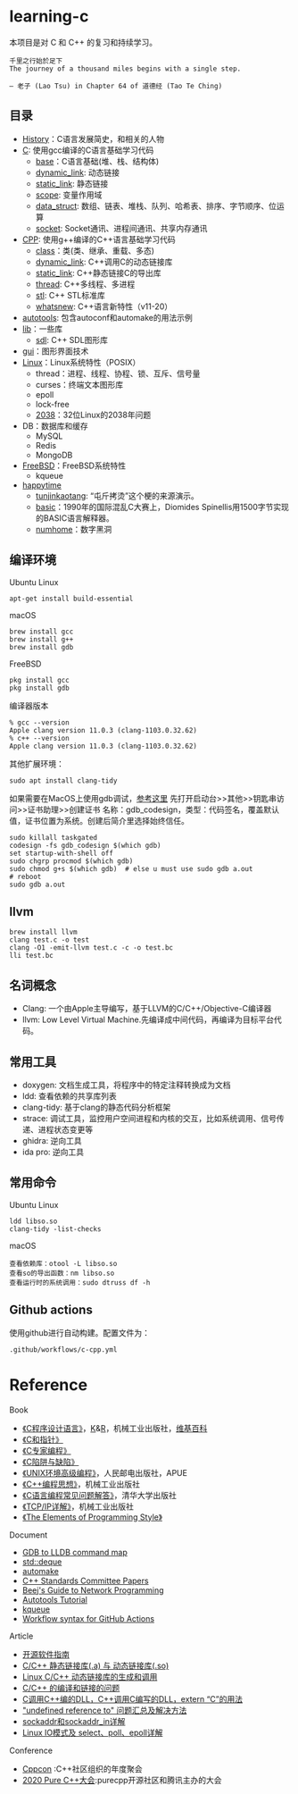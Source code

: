 # learning-c

本项目是对 C 和 C++ 的复习和持续学习。

```
千里之行始於足下
The journey of a thousand miles begins with a single step.

— 老子 (Lao Tsu) in Chapter 64 of 道德经 (Tao Te Ching)
```

## 目录

* [History](History.md)：C语言发展简史，和相关的人物
* [C](C): 使用gcc编译的C语言基础学习代码
    * [base](C/base)：C语言基础(堆、栈、结构体)
    * [dynamic_link](C/dynamic_link): 动态链接
    * [static_link](C/static_link): 静态链接
    * [scope](C/scope): 变量作用域
    * [data_struct](C/data_struct): 数组、链表、堆栈、队列、哈希表、排序、字节顺序、位运算
    * [socket](C/socket): Socket通讯、进程间通讯、共享内存通讯
* [CPP](CPP): 使用g++编译的C++语言基础学习代码
    * [class](CPP/class)：类(类、继承、重载、多态)
    * [dynamic_link](CPP/dynamic_link): C++调用C的动态链接库
    * [static_link](CPP/static_link): C++静态链接C的导出库
    * [thread](CPP/thread): C++多线程、多进程
    * [stl](CPP/stl): C++ STL标准库
    * [whatsnew](CPP/whatsnew): C++语言新特性（v11-20）
* [autotools](autotools): 包含autoconf和automake的用法示例
* [lib](lib)：一些库
    * [sdl](lib/sdl): C++ SDL图形库
* [gui](gui/)：图形界面技术
* [Linux](Linux)：Linux系统特性（POSIX）
    * thread：进程、线程、协程、锁、互斥、信号量
    * curses：终端文本图形库
    * epoll
    * lock-free
    * [2038](Linux/2038.c)：32位Linux的2038年问题
* DB：数据库和缓存
    * MySQL
    * Redis
    * MongoDB
* [FreeBSD](FreeBSD)：FreeBSD系统特性
    * kqueue
* [happytime](happytime)
    * [tunjinkaotang](happytime/tunjinkaotang): “屯斤拷烫”这个梗的来源演示。
    * [basic](happytime/basic)：1990年的国际混乱C大赛上，Diomides Spinellis用1500字节实现的BASIC语言解释器。
    * [numhome](happytime/numhole/)：数字黑洞

## 编译环境

Ubuntu Linux
```
apt-get install build-essential
```

macOS
```
brew install gcc
brew install g++
brew install gdb
```

FreeBSD
```
pkg install gcc
pkg install gdb
```

编译器版本
```
% gcc --version
Apple clang version 11.0.3 (clang-1103.0.32.62)
% c++ --version
Apple clang version 11.0.3 (clang-1103.0.32.62)
```

其他扩展环境：
```
sudo apt install clang-tidy
```

如果需要在MacOS上使用gdb调试，[参考这里](https://opensource.apple.com/source/lldb/lldb-69/docs/code-signing.txt)
先打开启动台>>其他>>钥匙串访问>>证书助理>>创建证书
名称：gdb_codesign，类型：代码签名，覆盖默认值，证书位置为系统。创建后简介里选择始终信任。
```
sudo killall taskgated
codesign -fs gdb_codesign $(which gdb)
set startup-with-shell off
sudo chgrp procmod $(which gdb)
sudo chmod g+s $(which gdb)  # else u must use sudo gdb a.out
# reboot
sudo gdb a.out
```

## llvm

```
brew install llvm
clang test.c -o test
clang -O1 -emit-llvm test.c -c -o test.bc
lli test.bc
```

## 名词概念

- Clang: 一个由Apple主导编写，基于LLVM的C/C++/Objective-C编译器
- llvm: Low Level Virtual Machine.先编译成中间代码，再编译为目标平台代码。

## 常用工具

- doxygen: 文档生成工具，将程序中的特定注释转换成为文档
- ldd: 查看依赖的共享库列表
- clang-tidy: 基于clang的静态代码分析框架
- strace: 调试工具，监控用户空间进程和内核的交互，比如系统调用、信号传递、进程状态变更等
- ghidra: 逆向工具
- ida pro: 逆向工具

## 常用命令

Ubuntu Linux
```
ldd libso.so
clang-tidy -list-checks
```

macOS
```
查看依赖库：otool -L libso.so
查看so的导出函数：nm libso.so
查看运行时的系统调用：sudo dtruss df -h
```


## Github actions

使用github进行自动构建。配置文件为：
```
.github/workflows/c-cpp.yml
```

# Reference

Book

- [《C程序设计语言》](https://book.douban.com/subject/1139336/)，[K](https://zh.wikipedia.org/wiki/%E5%B8%83%E8%90%8A%E6%81%A9%C2%B7%E6%9F%AF%E6%9E%97%E6%BC%A2)&[R](https://zh.wikipedia.org/wiki/%E4%B8%B9%E5%B0%BC%E6%96%AF%C2%B7%E9%87%8C%E5%A5%87)，机械工业出版社，[维基百科](https://zh.wikipedia.org/wiki/C%E7%A8%8B%E5%BA%8F%E8%AE%BE%E8%AE%A1%E8%AF%AD%E8%A8%80_(%E4%B9%A6))
- [《C和指针》](https://book.douban.com/subject/3012360/)
- [《C专家编程》](https://book.douban.com/subject/2377310/)
- [《C陷阱与缺陷》](https://book.douban.com/subject/2778632/)
- [《UNIX环境高级编程》](https://book.douban.com/subject/1788421/)，人民邮电出版社，APUE
- [《C++编程思想》](https://book.douban.com/subject/1101524/)，机械工业出版社
- [《C语言编程常见问题解答》](https://book.douban.com/subject/1247059/)，清华大学出版社
- [《TCP/IP详解》](https://book.douban.com/subject/1088054/)，机械工业出版社
- [《The Elements of Programming Style》](https://book.douban.com/subject/1470267/)

Document

- [GDB to LLDB command map](https://lldb.llvm.org/use/map.html)
- [std::deque](https://en.cppreference.com/w/cpp/container/deque)
- [automake](https://www.gnu.org/software/automake/manual/automake.html#true)
- [C++ Standards Committee Papers](http://open-std.org/JTC1/SC22/WG21/docs/papers/)
- [Beej's Guide to Network Programming](https://beej.us/guide/bgnet/html/)
- [Autotools Tutorial](https://www.lrde.epita.fr/~adl/autotools.html)
- [kqueue](https://www.freebsd.org/cgi/man.cgi?kqueue)
- [Workflow syntax for GitHub Actions](https://docs.github.com/en/actions/reference/workflow-syntax-for-github-actions#jobsjob_idstepsuses)

Article

- [开源软件指南](https://opensource.guide/zh-hans/)
- [C/C++ 静态链接库(.a) 与 动态链接库(.so)](https://www.cnblogs.com/52php/p/5681711.html)
- [Linux C/C++ 动态链接库的生成和调用](https://blog.csdn.net/alex_bean/article/details/83792988)
- [C/C++ 的编译和链接的问题](https://zhuanlan.zhihu.com/p/26643194)
- [C调用C++编的DLL，C++调用C编写的DLL，extern “C”的用法](https://blog.csdn.net/life_is_too_hard/article/details/52137271)
- ["undefined reference to" 问题汇总及解决方法](https://segmentfault.com/a/1190000006049907)
- [sockaddr和sockaddr_in详解](https://blog.csdn.net/will130/article/details/53326740)
- [Linux IO模式及 select、poll、epoll详解](https://segmentfault.com/a/1190000003063859)

Conference

- [Cppcon](https://cppcon.org/) :C++社区组织的年度聚会
- [2020 Pure C++大会](https://daxuepc.com/detail/l_5fe2f06de4b0231ba88e7586/4):purecpp开源社区和腾讯主办的大会

